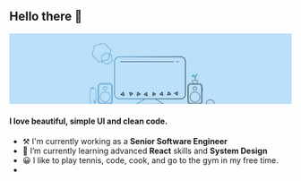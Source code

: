 ## Hello there 👋
![Banner](https://raw.githubusercontent.com/Tengzin/Tengzin/main/pcPic.jpg)
<!--
**Tengzin/Tengzin** is a ✨ _special_ ✨ repository because its `README.md` (this file) appears on your GitHub profile.

Here are some ideas to get you started:

- 🔭 I’m currently working on ...
- 🌱 I’m currently learning ...
- 👯 I’m looking to collaborate on ...
- 🤔 I’m looking for help with ...
- 💬 Ask me about ...
- 📫 How to reach me: ...
- 😄 Pronouns: ...
- ⚡ Fun fact: ...
-->

#### I love beautiful, simple UI and clean code.

- ⚒️ I'm currently working as a **Senior Software Engineer**
- 🌱 I’m currently learning advanced **React** skills and **System Design**
- 😀 I like to play tennis, code, cook, and go to the gym in my free time.
- 
